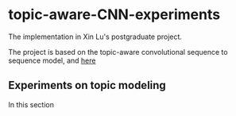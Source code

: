 # topic-aware-CNN-experiments
The implementation in Xin Lu's postgraduate project.

The project is based on the topic-aware convolutional sequence to sequence model, and [here](https://github.com/EdinburghNLP/XSum)
## Experiments on topic modeling
In this section 
